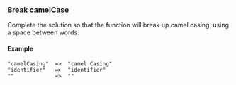 ### Break camelCase
Complete the solution so that the function will break up camel casing, using a space between words.

#### Example
```
"camelCasing"  =>  "camel Casing"
"identifier"   =>  "identifier"
""             =>  ""
```